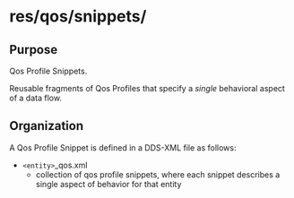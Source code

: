 # res/qos/snippets/

## Purpose

Qos Profile Snippets.

Reusable fragments of Qos Profiles that specify a *single* behavioral aspect
of a data flow.

## Organization

A Qos Profile Snippet is defined in a DDS-XML file as follows:

- `<entity>`_qos.xml
  - collection of qos profile snippets, where each snippet describes a 
    single aspect of behavior for that entity
